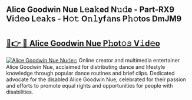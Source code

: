 ## Alice Goodwin Nue L𝚎a𝚔ed N𝚞𝚍e - Part-RX9 Vi𝚍𝚎o L𝚎a𝚔s - H𝚘𝚝 O𝚗𝚕yf𝚊ns P𝚑𝚘tos DmJM9

# <h2><a href="http://kf5oldp.oniu.top/?m=Alice+Goodwin+Nue">🔗👉 🔴 Alice Goodwin Nue P𝚑ot𝚘𝚜 V𝚒d𝚎o</a></h2>

[![Alice Goodwin Nue Nu𝚍e𝚜](https://i.imgur.com/0qMVB7G.gif)](http://kf5oldp.oniu.top/?m=Alice+Goodwin+Nue)
Online creator and multimedia entertainer Alice Goodwin Nue, acclaimed for distributing dance and lifestyle knowledge through popular dance routines and brief clips. Dedicated advocate for the disabled Alice Goodwin Nue, celebrated for their passion and efforts to promote equal rights and opportunities for people with disabilities.  
